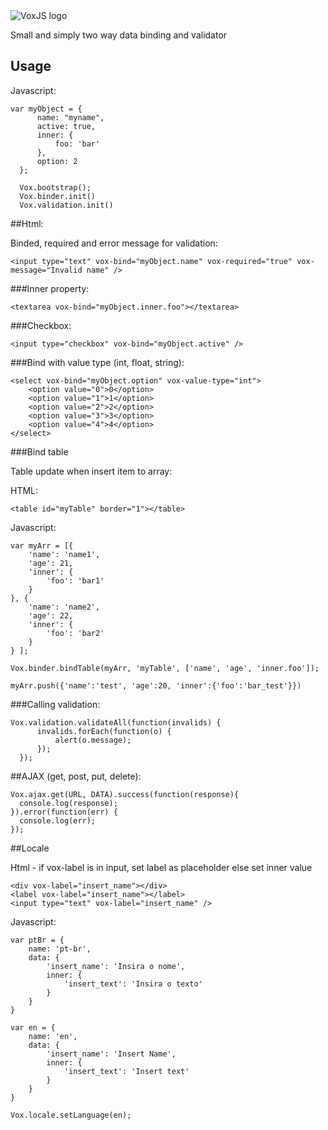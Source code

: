 <img src="https://s13.postimg.org/m5ufoeelz/Logomakr_2_Fx_Qcm.png" alt="VoxJS logo" align="center"/>


Small and simply two way data binding and validator


 Usage
-------------
Javascript:

    var myObject = {
          name: "myname",
          active: true,
          inner: {
              foo: 'bar'
          },
          option: 2
      };

      Vox.bootstrap();
      Vox.binder.init()
      Vox.validation.init()
      
      
##Html:
  
Binded, required and error message for validation:

    <input type="text" vox-bind="myObject.name" vox-required="true" vox-message="Invalid name" />

###Inner property:

    <textarea vox-bind="myObject.inner.foo"></textarea>

###Checkbox:

    <input type="checkbox" vox-bind="myObject.active" />

###Bind with value type (int, float, string):

    <select vox-bind="myObject.option" vox-value-type="int">
        <option value="0">0</option>
        <option value="1">1</option>
        <option value="2">2</option>
        <option value="3">3</option>
        <option value="4">4</option>
    </select>
    
    
###Bind table

Table update when insert item to array:

HTML:

    <table id="myTable" border="1"></table>


Javascript:

    var myArr = [{
        'name': 'name1',
        'age': 21,
        'inner': {
            'foo': 'bar1'
        }
    }, {
        'name': 'name2',
        'age': 22,
        'inner': {
            'foo': 'bar2'
        }
    } ];
    
    Vox.binder.bindTable(myArr, 'myTable', ['name', 'age', 'inner.foo']);
    
    myArr.push({'name':'test', 'age':20, 'inner':{'foo':'bar_test'}})
    
    
###Calling validation:

    Vox.validation.validateAll(function(invalids) {
          invalids.forEach(function(o) {
              alert(o.message);
          });
      });
      
      
##AJAX (get, post, put, delete):

    Vox.ajax.get(URL, DATA).success(function(response){
      console.log(response);
    }).error(function(err) {
      console.log(err);
    });

##Locale

Html - if vox-label is in input, set label as placeholder else set inner value

    <div vox-label="insert_name"></div>
    <label vox-label="insert_name"></label>
    <input type="text" vox-label="insert_name" />

Javascript:

    var ptBr = {
        name: 'pt-br',
        data: {
            'insert_name': 'Insira o nome',
            inner: {
                'insert_text': 'Insira o texto'
            }
        }
    }

    var en = {
        name: 'en',
        data: {
            'insert_name': 'Insert Name',
            inner: {
                'insert_text': 'Insert text'
            }
        }
    }
    
    Vox.locale.setLanguage(en);
    
